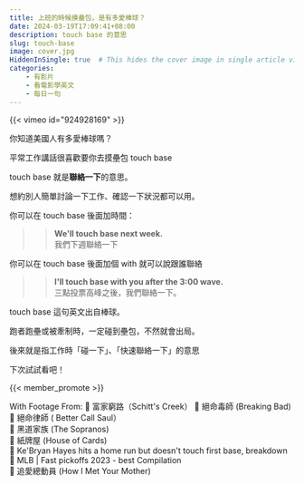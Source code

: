 ```yaml
---
title: 上班的時候摸壘包，是有多愛棒球？
date: 2024-03-19T17:09:41+08:00
description: touch base 的意思
slug: touch-base
image: cover.jpg
HiddenInSingle: true  # This hides the cover image in single article view
categories:
    - 有影片
    - 看電影學英文
    - 每日一句
---
```

{{< vimeo id="924928169" >}}

你知道美國人有多愛棒球嗎？

平常工作講話很喜歡要你去摸壘包 touch base

touch base 就是**聯絡一下**的意思。

想約別人簡單討論一下工作、確認一下狀況都可以用。

你可以在 touch base 後面加時間：

>> **We'll touch base next week.**  
>> 我們下週聯絡一下

你可以在 touch base 後面加個 with 就可以說跟誰聯絡

>> **I'll touch base with you after the 3:00 wave.**   
>> 三點投票高峰之後，我們聯絡一下。

touch base 這句英文出自棒球。

跑者跑壘或被牽制時，一定碰到壘包，不然就會出局。

後來就是指工作時「碰一下」、「快速聯絡一下」的意思

下次試試看吧！

{{< member_promote >}}

With Footage From:
🎥 富家窮路（Schitt's Creek） 
🎥 絕命毒師 (Breaking Bad)  
🎥 絕命律師 ( Better Call Saul）  
🎥 黑道家族 (The Sopranos)  
🎥 紙牌屋 (House of Cards)  
🎥 Ke'Bryan Hayes hits a home run but doesn't touch first base, breakdown  
🎥 MLB | Fast pickoffs 2023 - best Compilation  
🎥 追愛總動員 (How I Met Your Mother)  

